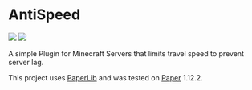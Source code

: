 # AntiSpeed
<a href="https://github.com/blockparole/AntiSpeed/releases/latest" alt="Download"><img src="https://img.shields.io/github/downloads/blockparole/AntiSpeed/latest/total.svg?label=download%20latest&style=popout-square" /></a>
<a href="https://github.com/blockparole/AntiSpeed" alt="Download"><img src="https://img.shields.io/github/languages/code-size/blockparole/AntiSpeed.svg?label=repo%20size&style=popout-square" /></a>

A simple Plugin for Minecraft Servers that limits travel speed to prevent server lag.  

This project uses [PaperLib](https://github.com/PaperMC/PaperLib) and was tested on [Paper](https://papermc.io/) 1.12.2.
